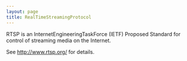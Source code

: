 ```yaml
---
layout: page
title: RealTimeStreamingProtocol
---
```


RTSP is an InternetEngineeringTaskForce (IETF) Proposed Standard for control of streaming media on the Internet.

See http://www.rtsp.org/ for details.

